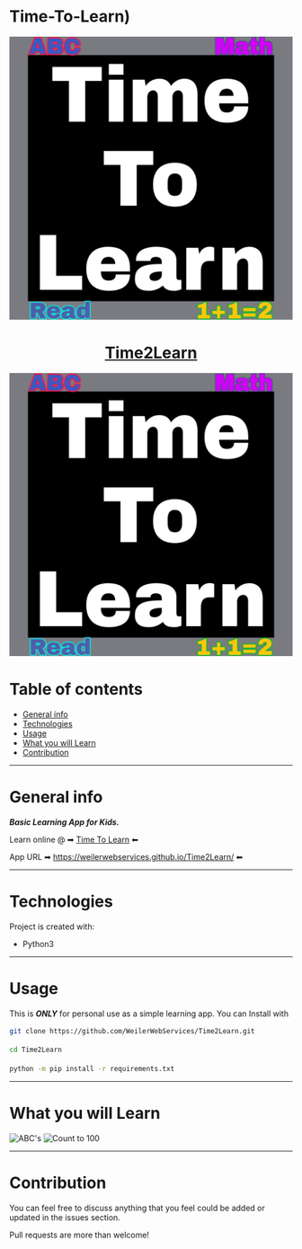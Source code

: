 # Time-To-Learn)
<p align="center">
  <a href="https://github.com/WeilerWebServices/Time2Learn">
    <img src="time2learn.png">
    <h1 align="center">Time2Learn</h1>
  </a>
</p>

![Time2Learn Logo](time2learn.png)

# Table of contents

- [General info](#general-info)
- [Technologies](#technologies)
- [Usage](#usage)
- [What you will Learn](#What-you-will-Learn)
- [Contribution](#contribution)

---

# General info

***Basic Learning App for Kids.***

Learn online @ ➡ [Time To Learn](https://weilerwebservices.github.io/Time2Learn/)  ⬅

App URL ➡ https://weilerwebservices.github.io/Time2Learn/ ⬅ 

---

# Technologies

Project is created with:
* Python3

---

# Usage

This is ***ONLY*** for personal use as a simple learning app. You can Install with

```bash
git clone https://github.com/WeilerWebServices/Time2Learn.git

cd Time2Learn

python -m pip install -r requirements.txt
```

---

# What you will Learn

![ABC's](src/abc/abc.png) ![Count to 100](src/math/count100.png)

---

# Contribution

You can feel free to discuss anything that you feel could be added or updated in the issues section.

Pull requests are more than welcome!